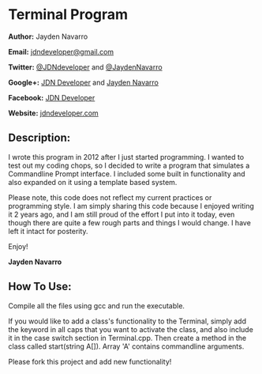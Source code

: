 Terminal Program
=============

**Author:** Jayden Navarro

**Email:** jdndeveloper@gmail.com

**Twitter:** [@JDNdeveloper](https://twitter.com/JDNdeveloper) and [@JaydenNavarro](https://twitter.com/JaydenNavarro)

**Google+:** [JDN Developer](https://plus.google.com/u/0/+Jdndeveloper/posts) and [Jayden Navarro](https://plus.google.com/u/0/+JaydenNavarro/posts)

**Facebook:** [JDN Developer](https://www.facebook.com/jdndeveloper)

**Website:** [jdndeveloper.com](http://www.jdndeveloper.com/)

## Description:
I wrote this program in 2012 after I just started programming. I wanted to test out my coding chops,
so I decided to write a program that simulates a Commandline Prompt interface. I included some built
in functionality and also expanded on it using a template based system.

Please note, this code does not reflect my current practices or programming style. I am simply sharing
this code because I enjoyed writing it 2 years ago, and I am still proud of the effort I put into it 
today, even though there are quite a few rough parts and things I would change. I have left it intact 
for posterity.

Enjoy!

**Jayden Navarro**

## How To Use:

Compile all the files using gcc and run the executable.

If you would like to add a class's functionality to the Terminal, simply add the keyword in all caps
that you want to activate the class, and also include it in the case switch section in Terminal.cpp.
Then create a method in the class called start(string A[]). Array 'A' contains commandline arguments.

Please fork this project and add new functionality!
